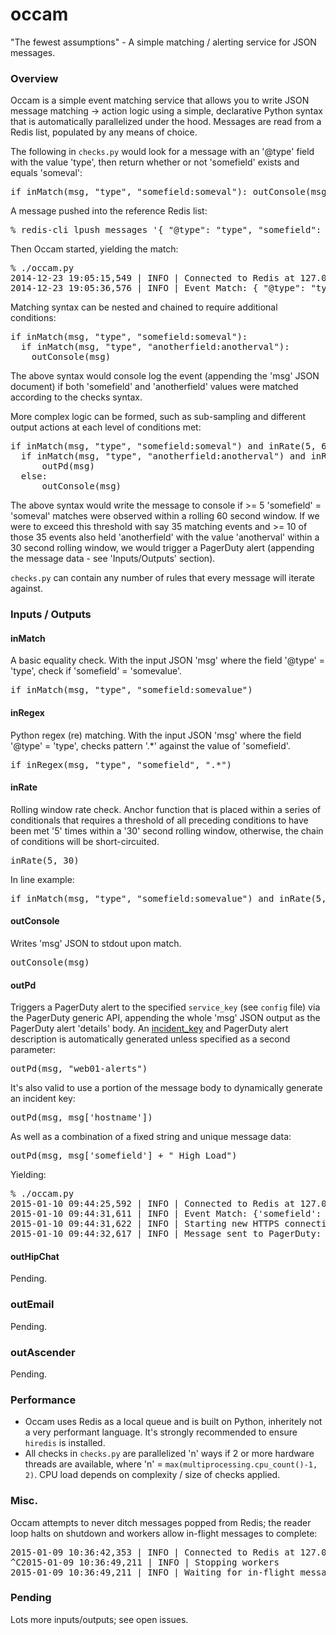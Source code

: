 occam
=====

"The fewest assumptions" - A simple matching / alerting service for JSON messages.

### Overview

Occam is a simple event matching service that allows you to write JSON message matching -> action logic using a simple, declarative Python syntax that is automatically parallelized under the hood. Messages are read from a Redis list, populated by any means of choice.

The following in `checks.py` would look for a message with an '@type' field with the value 'type', then return whether or not 'somefield' exists and equals 'someval':
<pre>
if inMatch(msg, "type", "somefield:someval"): outConsole(msg)
</pre>
A message pushed into the reference Redis list:
<pre>
% redis-cli lpush messages '{ "@type": "type", "somefield": "someval" }'
</pre>
Then Occam started, yielding the match:
<pre>
% ./occam.py
2014-12-23 19:05:15,549 | INFO | Connected to Redis at 127.0.0.1:6379
2014-12-23 19:05:36,576 | INFO | Event Match: { "@type": "type", "somefield": "someval" }
</pre>

Matching syntax can be nested and chained to require additional conditions:
<pre>
if inMatch(msg, "type", "somefield:someval"):
  if inMatch(msg, "type", "anotherfield:anotherval"):
    outConsole(msg)
</pre>
The above syntax would console log the event (appending the 'msg' JSON document) if both 'somefield' and 'anotherfield' values were matched according to the checks syntax.

More complex logic can be formed, such as sub-sampling and different output actions at each level of conditions met:
<pre>
if inMatch(msg, "type", "somefield:someval") and inRate(5, 60):
  if inMatch(msg, "type", "anotherfield:anotherval") and inRate(10, 30):
      outPd(msg)
  else:
      outConsole(msg)
</pre>
The above syntax would write the message to console if >= 5 'somefield' = 'someval' matches were observed within a rolling 60 second window. If we were to exceed this threshold with say 35 matching events and >= 10 of those 35 events also held 'anotherfield' with the value 'anotherval' within a 30 second rolling window, we would trigger a PagerDuty alert (appending the message data - see 'Inputs/Outputs' section).

`checks.py` can contain any number of rules that every message will iterate against.

### Inputs / Outputs

#### inMatch
A basic equality check. With the input JSON 'msg' where the field '@type' = 'type', check if 'somefield' = 'somevalue'.
<pre>if inMatch(msg, "type", "somefield:somevalue")</pre>

#### inRegex
Python regex (re) matching. With the input JSON 'msg' where the field '@type' = 'type', checks pattern '.*' against the value of 'somefield'.
<pre>if inRegex(msg, "type", "somefield", ".*")</pre>

#### inRate
Rolling window rate check. Anchor function that is placed within a series of conditionals that requires a threshold of all preceding conditions to have been met '5' times within a '30' second rolling window, otherwise, the chain of conditions will be short-circuited.
<pre>
inRate(5, 30)
</pre>
In line example:
<pre>
if inMatch(msg, "type", "somefield:somevalue") and inRate(5, 30): outConsole(msg)
</pre>


#### outConsole
Writes 'msg' JSON to stdout upon match.
<pre>outConsole(msg)</pre>

#### outPd
Triggers a PagerDuty alert to the specified `service_key` (see `config` file) via the PagerDuty generic API, appending the whole 'msg' JSON output as the PagerDuty alert 'details' body. An [incident_key](https://developer.pagerduty.com/documentation/integration/events/trigger) and PagerDuty alert description is automatically generated unless specified as a second parameter:
<pre>outPd(msg, "web01-alerts")</pre>
It's also valid to use a portion of the message body to dynamically generate an incident key:
<pre>outPd(msg, msg['hostname'])</pre>
As well as a combination of a fixed string and unique message data:
<pre>outPd(msg, msg['somefield'] + " High Load")</pre>
Yielding:
<pre>
% ./occam.py
2015-01-10 09:44:25,592 | INFO | Connected to Redis at 127.0.0.1:6379
2015-01-10 09:44:31,611 | INFO | Event Match: {'somefield': 'somevalue', '@type': 'type'}
2015-01-10 09:44:31,622 | INFO | Starting new HTTPS connection (1): events.pagerduty.com
2015-01-10 09:44:32,617 | INFO | Message sent to PagerDuty: {"status":"success","message":"Event processed","incident_key":"somevalue High Load"}
</pre>

#### outHipChat
Pending.

### outEmail
Pending.

### outAscender
Pending.

### Performance

 + Occam uses Redis as a local queue and is built on Python, inheritely not a very performant language. It's strongly recommended to ensure `hiredis` is installed.
 + All checks in `checks.py` are parallelized 'n' ways if 2 or more hardware threads are available, where 'n' = `max(multiprocessing.cpu_count()-1, 2)`. CPU load depends on complexity / size of checks applied.

### Misc.

Occam attempts to never ditch messages popped from Redis; the reader loop halts on shutdown and workers allow in-flight messages to complete:
<pre>
2015-01-09 10:36:42,353 | INFO | Connected to Redis at 127.0.0.1:6379
^C2015-01-09 10:36:49,211 | INFO | Stopping workers
2015-01-09 10:36:49,211 | INFO | Waiting for in-flight messages
</pre>

### Pending
Lots more inputs/outputs; see open issues.
